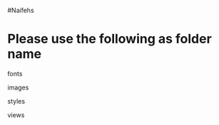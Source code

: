#Naifehs

Please use the following as folder name
========================================

fonts

images

styles

views
